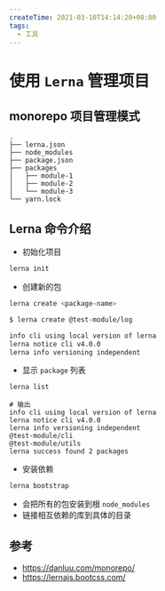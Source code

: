 ```yaml
---
createTime: 2021-03-10T14:14:20+08:00
tags:
  - 工具
---
```


# 使用 `Lerna` 管理项目


## monorepo 项目管理模式


```
.
├── lerna.json
├── node_modules
├── package.json
├── packages
│   ├── module-1
│   ├── module-2
│   └── module-3
└── yarn.lock

```


## Lerna 命令介绍

- 初始化项目

```bash
lerna init
```

- 创建新的包
```bash
lerna create <package-name>
```

```bash
$ lerna create @test-module/log

info cli using local version of lerna
lerna notice cli v4.0.0
lerna info versioning independent
```

- 显示 `package` 列表

```bash
lerna list
```

```
# 输出
info cli using local version of lerna
lerna notice cli v4.0.0
lerna info versioning independent
@test-module/cli
@test-module/utils
lerna success found 2 packages
```

- 安装依赖

```bash
lerna bootstrap
```

- 会把所有的包安装到根 `node_modules`
- 链接相互依赖的库到具体的目录



## 参考

- https://danluu.com/monorepo/
- https://lernajs.bootcss.com/
